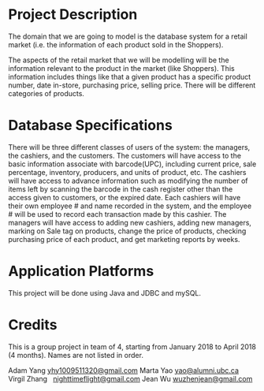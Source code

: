 # Project Description 
The domain that we are going to model is the database system for a retail market (i.e. the information of each product sold in the Shoppers). 

The aspects of the retail market that we will be modelling will be the information relevant to the product in the market (like Shoppers). This information includes things like that a given product has a specific product number, date in-store, purchasing price, selling price. There will be different categories of products. 


# Database Specifications 
There will be three different classes of users of the system: the managers, the cashiers, and the customers. The customers will have access to the basic information associate with barcode(UPC), including current price, sale percentage, inventory, producers, and units of product, etc. The cashiers will have access to advance information such as modifying the number of items left by scanning the barcode in the cash register other than the access given to customers, or the expired date. Each cashiers will have their own employee # and name recorded in the system, and the employee # will be used to record each transaction made by this cashier.
The managers will have access to adding new cashiers, adding new managers, marking on Sale tag on products, change the price of products, checking purchasing price of each product, and get marketing reports by weeks.


# Application Platforms
This project will be done using Java and JDBC and mySQL. 

# Credits
This is a group project in team of 4, starting from January 2018 to April 2018 (4 months). Names are not listed in order.

Adam Yang           yhy1009511320@gmail.com
Marta Yao           yao@alumni.ubc.ca
Virgil Zhang        nighttimeflight@gmail.com
Jean Wu             wuzhenjean@gmail.com

